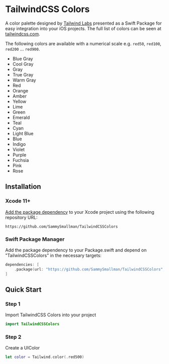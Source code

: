 # TailwindCSS Colors

A color palette designed by [Tailwind Labs](https://tailwindcss.com/) presented as a Swift Package for easy integration into your iOS projects.
The full list of colors can be seen at [tailwindcss.com](https://tailwindcss.com/docs/customizing-colors). 

The following colors are available with a numerical scale e.g. `red50`, `red100`, `red200` ... `red900`.
- Blue Gray 
- Cool Gray
- Gray
- True Gray
- Warm Gray
- Red
- Orange
- Amber
- Yellow
- Lime
- Green
- Emerald
- Teal
- Cyan
- Light Blue
- Blue
- Indigo
- Violet
- Purple
- Fuchsia
- Pink
- Rose

## Installation

### Xcode 11+
[Add the package dependency](https://developer.apple.com/documentation/xcode/adding_package_dependencies_to_your_app) to your Xcode project using the following repository URL: 
``` 
https://github.com/SammySmallman/TailwindCSSColors
```
### Swift Package Manager

Add the package dependency to your Package.swift and depend on "TailwindCSSColors" in the necessary targets:

```  swift
dependencies: [
    .package(url: "https://github.com/SammySmallman/TailwindCSSColors", from: "2.0.0")
]
```
## Quick Start

### Step 1
Import TailwindCSS Colors into your project
```swift
import TailwindCSSColors
```

### Step 2
Create a UIColor
```swift
let color = Tailwind.color(.red500)
```
